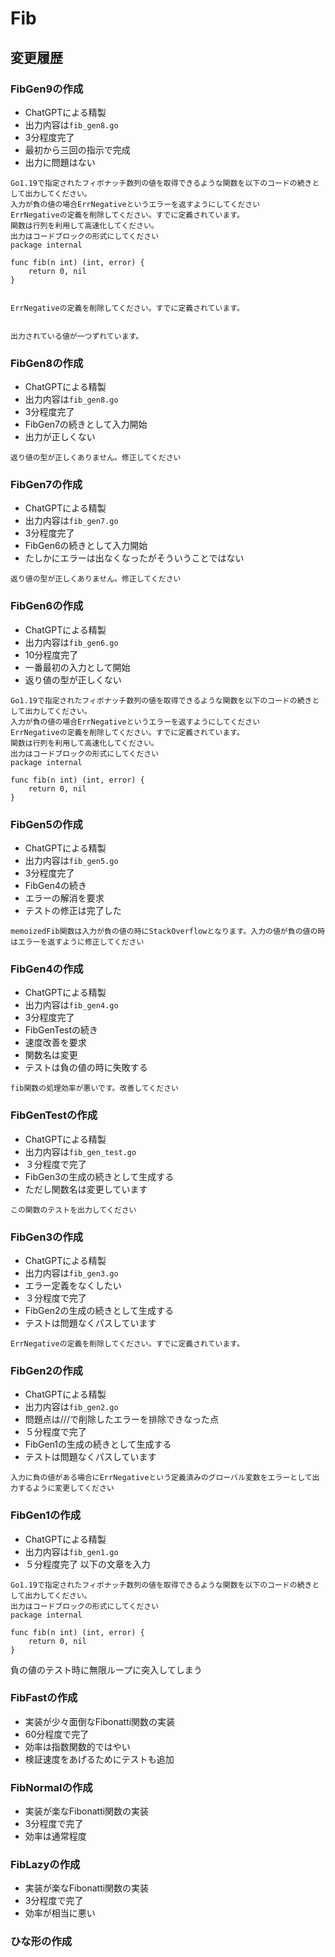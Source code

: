 # Fib

## 変更履歴
### FibGen9の作成
- ChatGPTによる精製
- 出力内容は`fib_gen8.go`
- 3分程度完了
- 最初から三回の指示で完成
- 出力に問題はない
```
Go1.19で指定されたフィボナッチ数列の値を取得できるような関数を以下のコードの続きとして出力してください。
入力が負の値の場合ErrNegativeというエラーを返すようにしてください
ErrNegativeの定義を削除してください。すでに定義されています。
関数は行列を利用して高速化してください。
出力はコードブロックの形式にしてください
package internal

func fib(n int) (int, error) {
	return 0, nil
}


ErrNegativeの定義を削除してください。すでに定義されています。


出力されている値が一つずれています。
```
### FibGen8の作成
- ChatGPTによる精製
- 出力内容は`fib_gen8.go`
- 3分程度完了
- FibGen7の続きとして入力開始
- 出力が正しくない
```
返り値の型が正しくありません。修正してください
```

### FibGen7の作成
- ChatGPTによる精製
- 出力内容は`fib_gen7.go`
- 3分程度完了
- FibGen6の続きとして入力開始
- たしかにエラーは出なくなったがそういうことではない
```
返り値の型が正しくありません。修正してください
```

### FibGen6の作成
- ChatGPTによる精製
- 出力内容は`fib_gen6.go`
- 10分程度完了
- 一番最初の入力として開始
- 返り値の型が正しくない
```
Go1.19で指定されたフィボナッチ数列の値を取得できるような関数を以下のコードの続きとして出力してください。
入力が負の値の場合ErrNegativeというエラーを返すようにしてください
ErrNegativeの定義を削除してください。すでに定義されています。
関数は行列を利用して高速化してください。
出力はコードブロックの形式にしてください
package internal

func fib(n int) (int, error) {
	return 0, nil
}
```

### FibGen5の作成
- ChatGPTによる精製
- 出力内容は`fib_gen5.go`
- 3分程度完了
- FibGen4の続き
- エラーの解消を要求
- テストの修正は完了した
```
memoizedFib関数は入力が負の値の時にStackOverflowとなります。入力の値が負の値の時はエラーを返すように修正してください
```

### FibGen4の作成
- ChatGPTによる精製
- 出力内容は`fib_gen4.go`
- 3分程度完了
- FibGenTestの続き
- 速度改善を要求
- 関数名は変更
- テストは負の値の時に失敗する
```
fib関数の処理効率が悪いです。改善してください
```

### FibGenTestの作成
- ChatGPTによる精製
- 出力内容は`fib_gen_test.go`
- ３分程度で完了
- FibGen3の生成の続きとして生成する
- ただし関数名は変更しています
```
この関数のテストを出力してください
```

### FibGen3の作成
- ChatGPTによる精製
- 出力内容は`fib_gen3.go`
- エラー定義をなくしたい
- ３分程度で完了
- FibGen2の生成の続きとして生成する
- テストは問題なくパスしています
```
ErrNegativeの定義を削除してください。すでに定義されています。
```

### FibGen2の作成
- ChatGPTによる精製
- 出力内容は`fib_gen2.go`
- 問題点は///で削除したエラーを排除できなった点
- ５分程度で完了
- FibGen1の生成の続きとして生成する
- テストは問題なくパスしています
```
入力に負の値がある場合にErrNegativeという定義済みのグローバル変数をエラーとして出力するように変更してください
```

### FibGen1の作成
- ChatGPTによる精製
- 出力内容は`fib_gen1.go`
- ５分程度完了
以下の文章を入力
```
Go1.19で指定されたフィボナッチ数列の値を取得できるような関数を以下のコードの続きとして出力してください。
出力はコードブロックの形式にしてください
package internal

func fib(n int) (int, error) {
	return 0, nil
}
```
負の値のテスト時に無限ループに突入してしまう

### FibFastの作成
- 実装が少々面倒なFibonatti関数の実装
- 60分程度で完了
- 効率は指数関数的ではやい
- 検証速度をあげるためにテストも追加
### FibNormalの作成
- 実装が楽なFibonatti関数の実装
- 3分程度で完了
- 効率は通常程度

### FibLazyの作成
- 実装が楽なFibonatti関数の実装
- 3分程度で完了
- 効率が相当に悪い

### ひな形の作成

